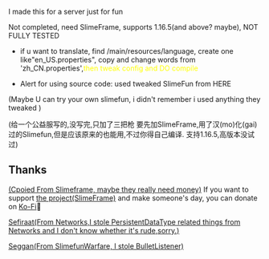 I made this for a server just for fun

Not completed, need SlimeFrame, supports 1.16.5(and above? maybe), NOT FULLY TESTED
- if u want to translate, find /main/resources/language, create one like"en_US.properties", copy and change words from 'zh_CN.properties',<font color=yellow>then tweak config and DO compile</font>

- Alert for using source code: used tweaked SlimeFun from <a hre=https://github.com/StarWishsama/Slimefun4> HERE</a>

(Maybe U can try your own slimefun, i didn't remember i used anything they tweaked )

(给一个公益服写的,没写完,只加了三把枪
要先加SlimeFrame,用了汉(mo)化(gai)过的<a hre=https://github.com/StarWishsama/Slimefun4>Slimefun</a>,但是应该原来的也能用,不过你得自己编译.
支持1.16.5,高版本没试过)
## Thanks

<a href=https://github.com/VoperAD/SlimeFrame>(Cpoied From Slimeframe, maybe they really need money)</a>
If you want to support <a href=https://github.com/VoperAD/SlimeFrame>the project(SlimeFrame)</a> and make someone's day, you can donate on <a href="https://ko-fi.com/voper">Ko-Fi</a>🙂

<a href=https://github.com/Sefiraat>Sefiraat</a><a href=https://github.com/Sefiraat/Networks>(From Networks,I stole PersistentDataType related things from Networks and I don't know whether it's rude,sorry.)</a>

<a href=https://github.com/Seggan>Seggan</a><a href=https://github.com/Seggan/SlimefunWarfare>(From SlimefunWarfare, I stole BulletListener)</a>
